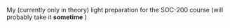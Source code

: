 My (currently only in theory) light preparation for the SOC-200 course (will probably take it **sometime** )
